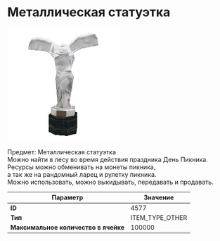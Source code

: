 # Металлическая статуэтка

![Item Image](../img/4577.webp?raw=true)

Предмет: Металлическая статуэтка<br>Можно найти в лесу во время действия праздника День Пикника.<br>Ресурсы можно обменивать на монеты пикника,<br>а так же на рандомный ларец и рулетку пикника.<br>Можно использовать, можно выкидывать, передавать и продавать.


| Параметр | Значение |
|----------|----------|
| **ID** | 4577 |
| **Тип** | ITEM_TYPE_OTHER |
| **Максимальное количество в ячейке** | 100000 |

